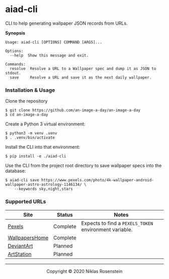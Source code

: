 # aiad-cli

CLI to help generating wallpaper JSON records from URLs.

__Synopsis__

```
Usage: aiad-cli [OPTIONS] COMMAND [ARGS]...

Options:
  --help  Show this message and exit.

Commands:
  resolve  Resolve a URL to a Wallpaper spec and dump it as JSON to stdout.
  save     Resolve a URL and save it as the next daily wallpaper.
```

### Installation & Usage

Clone the repository

    $ git clone https://github.com/an-image-a-day/an-image-a-day
    $ cd an-image-a-day

Create a Python 3 virtual environment:

    $ python3 -m venv .venv
    $ . .venv/bin/activate

Install the CLI into that environment:

    $ pip install -e ./aiad-cli

Use the CLI from the project root directory to save wallpaper specs into the database:

    $ aiad-cli save https://www.pexels.com/photo/4k-wallpaper-android-wallpaper-astro-astrology-1146134/ \
        --keywords sky,night,stars

### Supported URLs

| Site | Status | Notes |
| ---- | ------ | ----- |
| [Pexels](https://pexels.com) | Complete | Expects to find a `PEXELS_TOKEN` environment variable. |
| [WallpapersHome](https://wallpapershome.com/) | Complete | |
| [DeviantArt](https://www.deviantart.com/) | Planned | |
| [ArtStation](https://www.artstation.com/) | Planned | |

---

<p align="center">Copyright &copy; 2020 Niklas Rosenstein</p>
